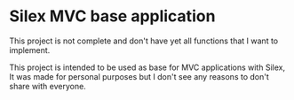 Silex MVC base application
==========================

This project is not complete and don't have yet all functions that I want to implement.


This project is intended to be used as base for MVC applications with Silex, It was made for personal purposes but I don't see any reasons to don't share with everyone.

